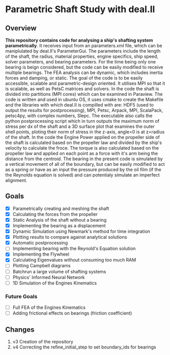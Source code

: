 # Parametric Shaft Study with deal.II
## Overview
**This repository contains code for analysing a ship's shafting system parametrically**. It receives input from an parameters.xml file, which can be maniplulated by deal.II's ParameterGui. The parameters include the length of the shaft, the radius, material properties, engine specifics, ship speed, solver parameters, and bearing parameters. For the time being only one bearing is beign considered, but the code can be easily modified to receive multiple bearings.
The FEA analysis can be dynamic, which includes inertia forces and damping, or static. 
The goal of the code is to be easily accessible, scalable and parametric-design oriented. It utilises MPI so that it is scalable, as well as PetsC matrices and solvers. In the code the shaft is divided into partitions (MPI cores) which can be examined in Paraview.
The code is written and used in ubuntu OS, it uses cmake to create the Makefile and the libraries with which deal.II is compilled with are: HDF5 (used to output the results for postprocessing), MPI, Petsc, Arpack, MPI, ScalaPack, petsc4py, with complex numbers, Slepc.
The executable also calls the python postprocessing script which in turn outputs the maximum norm of stress per dx of the shaft and a 3D surface plot that examines the outer shell points, ploting their norm of stress in the z-axis, angle=0 is at z=radius of the shaft.
In the code the Engine Power applied on the propeller side of the shaft is calculated based on the propeller law and divided by the ship's velocity to calculate the froce. The torque is also calculated based on the propeller law and applied on each point as a force with it's arm being the distance from the centroid.
The bearing in the present code is simulated by a vertical movement of all of the boundary, but can be easily modified to act as a spring or have as an input the pressure produced by the oil film (if the the Reynolds equation is solved) and can potentialy simulate an imperfect alignment.
## Goals
- [X] Parametrically creating and meshing the shaft
- [X] Calculating the forces from the propeller
- [X] Static Analysis of the shaft without a bearing
- [X] Implementing the bearing as a displacement
- [X] Dynamic Simulation using Newmark's method for time integration
- [X] Plotting results to compare against analytical solutions
- [X] Automatic postprocessing
- [ ] Implementing bearing with the Reynold's Equation solution
- [X] Implementing the Flywheel
- [X] Calculating Eigenvalues without consuming too much RAM   
- [ ] Plotting Campbell diagrams
- [ ] Batchrun a large volume of shafting systems
- [ ] Physics' Informed Neural Network
- [ ] 1D Simulation of the Engines Kinematics
### Future Goals
- [ ] Full FEA of the Engines Kinematics
- [ ] Adding frictional effects on bearings (friction coefficient)

## Changes
1. v3 Creation of the repository
2. v4 Correcting the refine_initial_step to set boundary_ids for bearings
